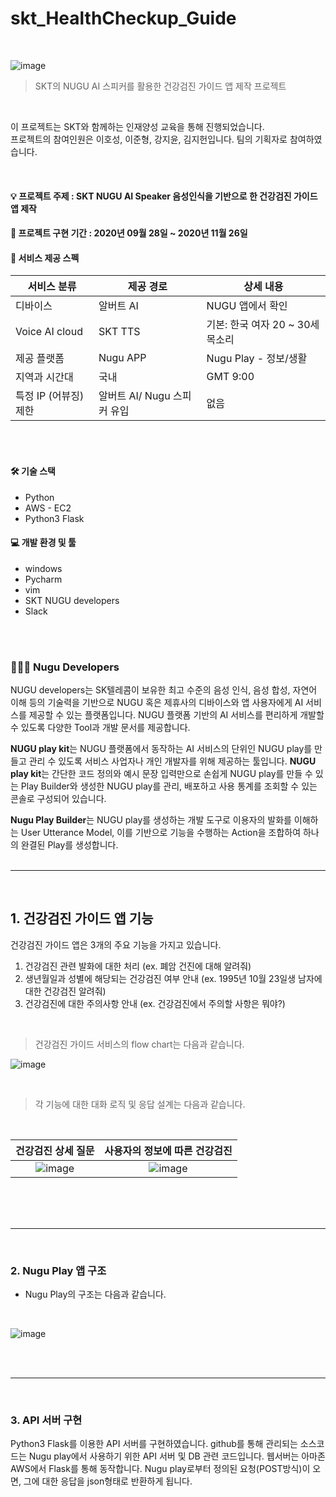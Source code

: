 # skt_HealthCheckup_Guide
<br>

![image](https://user-images.githubusercontent.com/102462534/181045821-19486c99-4c4a-4c4b-91b0-1795cc6983e4.png)


> SKT의 NUGU AI 스피커를 활용한 건강검진 가이드 앱 제작 프로젝트

<br>

이 프로젝트는 SKT와 함께하는 인재양성 교육을 통해 진행되었습니다.<br>
프로젝트의 참여인원은 이호성, 이준형, 강지윤, 김지헌입니다. 팀의 기획자로 참여하였습니다.

<br/>

#### :bulb: 프로젝트 주제 : SKT NUGU AI Speaker 음성인식을 기반으로 한 건강검진 가이드 앱 제작
#### 📆 프로젝트 구현 기간 : 2020년 09월 28일 ~ 2020년 11월 26일
#### 🦉 서비스 제공 스펙 
|서비스 분류|제공 경로|상세 내용
|-|-|-|
| 디바이스 | 알버트 AI | NUGU 앱에서 확인 |
| Voice AI cloud | SKT TTS |  기본: 한국 여자 20 ~ 30세 목소리 |
| 제공 플랫폼 | Nugu APP | Nugu Play - 정보/생활 |
| 지역과 시간대 | 국내 | GMT 9:00 |
| 특정 IP (어뷰징) 제한 | 알버트 AI/ Nugu 스피커 유입 | 없음 |

<br>
<br>

#### 🛠 기술 스택
- Python
- AWS - EC2
- Python3 Flask

#### 💻 개발 환경 및 툴
- windows
- Pycharm
- vim
- SKT NUGU developers
- Slack

<br>
<br>



### 👨🏻‍🔧 Nugu Developers

NUGU developers는 SK텔레콤이 보유한 최고 수준의 음성 인식, 음성 합성, 자연어 이해 등의 기술력을 기반으로 NUGU 혹은 제휴사의 디바이스와 앱 사용자에게 AI 서비스를 제공할 수 있는 플랫폼입니다. NUGU 플랫폼 기반의 AI 서비스를 편리하게 개발할 수 있도록 다양한 Tool과 개발 문서를 제공합니다.

**NUGU play kit**는 NUGU 플랫폼에서 동작하는 AI 서비스의 단위인 NUGU play를 만들고 관리 수 있도록 서비스 사업자나 개인 개발자를 위해 제공하는 툴입니다. **NUGU play kit**는 간단한 코드 정의와 예시 문장 입력만으로 손쉽게 NUGU play를 만들 수 있는 Play Builder와 생성한 NUGU play를 관리, 배포하고 사용 통계를 조회할 수 있는 콘솔로 구성되어 있습니다. 
<br>


**Nugu Play Builder**는 NUGU play를 생성하는 개발 도구로 이용자의 발화를 이해하는 User Utterance Model, 이를 기반으로 기능을 수행하는 Action을 조합하여 하나의 완결된 Play를 생성합니다.
<br>
<br>


--------------------
<br>

## 1. 건강검진 가이드 앱 기능
건강검진 가이드 앱은 3개의 주요 기능을 가지고 있습니다. <br>
1. 건강검진 관련 발화에 대한 처리 (ex. 폐암 건진에 대해 알려줘)
2. 생년월일과 성별에 해당되는 건강검진 여부 안내 (ex. 1995년 10월 23일생 남자에 대한 건강검진 알려줘)
3. 건강검진에 대한 주의사항 안내 (ex. 건강검진에서 주의할 사항은 뭐야?)


<br>

> 건강검진 가이드 서비스의 flow chart는 다음과 같습니다.

![image](https://user-images.githubusercontent.com/102462534/181048346-fba15b77-4f37-4e3e-8964-f33002da715d.png)

<br>

> 각 기능에 대한 대화 로직 및 응답 설계는 다음과 같습니다.
<br>

건강검진 상세 질문  |   사용자의 정보에 따른 건강검진
:-------------------------:|:-------------------------:
![image](https://user-images.githubusercontent.com/102462534/181048640-fb9921e4-d9a0-42ee-a0a7-676d9a5ca17f.png) | ![image](https://user-images.githubusercontent.com/102462534/181048707-cafbb9b6-a2e3-43b2-af66-3ab717f94ddf.png)




<br>

<br>
<br>

--------------

<br>

### 2. Nugu Play 앱 구조
- Nugu Play의 구조는 다음과 같습니다.
<br>

![image](https://user-images.githubusercontent.com/102462534/181048983-283bf5b6-7ab7-4672-ac76-df4ccdb8bfa0.png)

<br>
<br>

--------------------

<br>

### 3. API 서버 구현
Python3 Flask를 이용한 API 서버를 구현하였습니다. github를 통해 관리되는 소스코드는 Nugu play에서 사용하기 위한 API 서버 및 DB 관련 코드입니다. 웹서버는 아마존 AWS에서 Flask를 통해 동작합니다. Nugu play로부터 정의된 요청(POST방식)이 오면, 그에 대한 응답을 json형태로 반환하게 됩니다.



<br>
<br>
